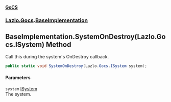 #### [GoCS](./index.md 'index')
### [Lazlo.Gocs](./Lazlo-Gocs.md 'Lazlo.Gocs').[BaseImplementation](./Lazlo-Gocs-BaseImplementation.md 'Lazlo.Gocs.BaseImplementation')
## BaseImplementation.SystemOnDestroy(Lazlo.Gocs.ISystem) Method
Call this during the system's OnDestroy callback.  
```C#
public static void SystemOnDestroy(Lazlo.Gocs.ISystem system);
```
#### Parameters
<a name='Lazlo-Gocs-BaseImplementation-SystemOnDestroy(Lazlo-Gocs-ISystem)-system'></a>
`system` [ISystem](./Lazlo-Gocs-ISystem.md 'Lazlo.Gocs.ISystem')  
The system.  
  

